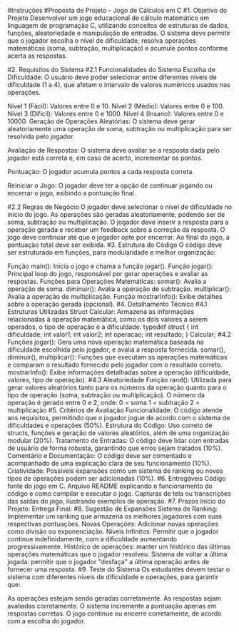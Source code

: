 #Instruções
#Proposta de Projeto – Jogo de Cálculos em C
#1. Objetivo do Projeto
Desenvolver um jogo educacional de cálculo matemático em linguagem de programação C, utilizando conceitos de estruturas de dados, funções, aleatoriedade e manipulação de entradas. O sistema deve permitir que o jogador escolha o nível de dificuldade, resolva operações matemáticas (soma, subtração, multiplicação) e acumule pontos conforme acerta as respostas.

#2. Requisitos do Sistema
#2.1 Funcionalidades do Sistema
Escolha de Dificuldade: O usuário deve poder selecionar entre diferentes níveis de dificuldade (1 a 4), que afetam o intervalo de valores numéricos usados nas operações.

Nível 1 (Fácil): Valores entre 0 e 10.
Nível 2 (Médio): Valores entre 0 e 100.
Nível 3 (Difícil): Valores entre 0 e 1000.
Nível 4 (Insano): Valores entre 0 e 10000.
Geração de Operações Aleatórias: O sistema deve gerar aleatoriamente uma operação de soma, subtração ou multiplicação para ser resolvida pelo jogador.

Avaliação de Respostas: O sistema deve avaliar se a resposta dada pelo jogador está correta e, em caso de acerto, incrementar os pontos.

Pontuação: O jogador acumula pontos a cada resposta correta.

Reiniciar o Jogo: O jogador deve ter a opção de continuar jogando ou encerrar o jogo, exibindo a pontuação final.

#2.2 Regras de Negócio
O jogador deve selecionar o nível de dificuldade no início do jogo.
As operações são geradas aleatoriamente, podendo ser de soma, subtração ou multiplicação.
O jogador deve inserir a resposta para a operação gerada e receber um feedback sobre a correção da resposta.
O jogo deve continuar até que o jogador opte por encerrar.
Ao final do jogo, a pontuação total deve ser exibida.
#3. Estrutura do Código
O código deve ser estruturado em funções, para modularidade e melhor organização:

Função main(): Inicia o jogo e chama a função jogar().
Função jogar(): Principal loop do jogo, responsável por gerar operações e avaliar as respostas.
Funções para Operações Matemáticas:
somar(): Avalia a operação de soma.
diminuir(): Avalia a operação de subtração.
multiplicar(): Avalia a operação de multiplicação.
Função mostrarInfo(): Exibe detalhes sobre a operação gerada (opcional).
#4. Detalhamento Técnico
#4.1 Estruturas Utilizadas
Struct Calcular: Armazena as informações relacionadas à operação matemática, como os dois valores a serem operados, o tipo de operação e a dificuldade.
typedef struct { int dificuldade; int valor1; int valor2; int operacao; int resultado; } Calcular;
#4.2 Funções
jogar(): Gera uma nova operação matemática baseada na dificuldade escolhida pelo jogador, e avalia a resposta fornecida.
somar(), diminuir(), multiplicar(): Funções que executam as operações matemáticas e comparam o resultado fornecido pelo jogador com o resultado correto.
mostrarInfo(): Exibe informações detalhadas sobre a operação (dificuldade, valores, tipo de operação).
#4.3 Aleatoriedade
Função rand(): Utilizada para gerar valores aleatórios tanto para os números da operação quanto para o tipo de operação (soma, subtração ou multiplicação).
O número da operação é gerado entre 0 e 2, onde:
0 = soma
1 = subtração
2 = multiplicação
#5. Critérios de Avaliação
Funcionalidade: O código atende aos requisitos, permitindo que o jogador jogue de acordo com o sistema de dificuldades e operações (50%).
Estrutura do Código: Uso correto de structs, funções e geração de valores aleatórios, além de uma organização modular (20%).
Tratamento de Entradas: O código deve lidar com entradas de usuário de forma robusta, garantindo que erros sejam tratados (10%).
Comentário e Documentação: O código deve ser comentado e acompanhado de uma explicação clara de seu funcionamento (10%).
Criatividade: Possíveis expansões como um sistema de ranking ou novos tipos de operações podem ser adicionadas (10%).
#6. Entregáveis
Código fonte do jogo em C.
Arquivo README explicando o funcionamento do código e como compilar e executar o jogo.
Capturas de tela ou transcrições das saídas do jogo, ilustrando exemplos de operação.
#7. Prazos
Início do Projeto: 
Entrega Final: 
#8. Sugestão de Expansões
Sistema de Ranking: Implementar um ranking que armazena os melhores jogadores com suas respectivas pontuações.
Novas Operações: Adicionar novas operações como divisão ou exponenciação.
Níveis Infinitos: Permitir que o jogador continue indefinidamente, com a dificuldade aumentando progressivamente.
Histórico de operações: manter um histórico das últimas operações matemáticas que o jogador resolveu. 
Sistema de voltar a última jogada: permitir que o jogador "desfaça" a última operação antes de fornecer uma resposta. 
#9. Teste do Sistema
Os estudantes devem testar o sistema com diferentes níveis de dificuldade e operações, para garantir que:

As operações estejam sendo geradas corretamente.
As respostas sejam avaliadas corretamente.
O sistema incremente a pontuação apenas em respostas corretas.
O jogo continue ou encerre corretamente, de acordo com a escolha do jogador.
